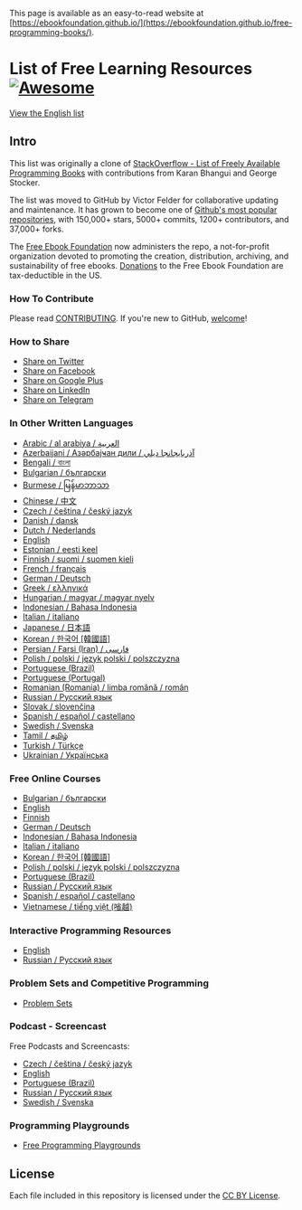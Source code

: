 This page is available as an easy-to-read website at [https://ebookfoundation.github.io/](https://ebookfoundation.github.io/free-programming-books/).

# List of Free Learning Resources [![Awesome](https://cdn.rawgit.com/sindresorhus/awesome/d7305f38d29fed78fa85652e3a63e154dd8e8829/media/badge.svg)](https://github.com/sindresorhus/awesome)

[View the English list](free-programming-books.md)

## Intro

This list was originally a clone of [StackOverflow - List of Freely Available Programming Books](http://web.archive.org/web/20130824154208/http://stackoverflow.com/a/392926) with contributions from Karan Bhangui and George Stocker.

The list was moved to GitHub by Victor Felder for collaborative updating and maintenance. It has grown to become one of [Github's most popular repositories](https://octoverse.github.com/), with 150,000+ stars, 5000+ commits, 1200+ contributors, and 37,000+ forks.

The [Free Ebook Foundation](https://ebookfoundation.org) now administers the repo, a not-for-profit organization devoted to promoting the creation, distribution, archiving, and sustainability of free ebooks. [Donations](https://ebookfoundation.org/contributions.html) to the Free Ebook Foundation are tax-deductible in the US.

### How To Contribute

Please read [CONTRIBUTING](/CONTRIBUTING.md). If you're new to GitHub, [welcome](/HOWTO.md)!

### How to Share

-   [Share on Twitter](http://twitter.com/intent/tweet?text=https://github.com/EbookFoundation/free-programming-books%0AFree%20Programming%20Books)
-   [Share on Facebook](https://www.facebook.com/share.php?u=https%3A%2F%2Fgithub.com%2FEbookFoundation%2Ffree-programming-books&p[images][0]=&p[title]=Free%20Programming%20Books&p[summary]=)
-   [Share on Google Plus](https://plus.google.com/share?url=https://github.com/EbookFoundation/free-programming-books)
-   [Share on LinkedIn](http://www.linkedin.com/shareArticle?mini=true&url=https://github.com/EbookFoundation/free-programming-books&title=Free%20Programming%20Books&summary=&source=)
-   [Share on Telegram](https://t.me/share/url?url=https://github.com/EbookFoundation/free-programming-books)

### In Other Written Languages

-   [Arabic / al arabiya / العربية](free-programming-books-ar.md)
-   [Azerbaijani / Азәрбајҹан дили / آذربايجانجا ديلي](free-programming-books-az.md)
-   [Bengali / বাংলা](free-programming-books-bl.md)
-   [Bulgarian / български](free-programming-books-bg.md)
-   [Burmese / မြန်မာဘာသာ](free-programming-books-mm.md)
-   [Chinese / 中文](free-programming-books-zh.md)
-   [Czech / čeština / český jazyk](free-programming-books-cs.md)
-   [Danish / dansk](free-programming-books-dk.md)
-   [Dutch / Nederlands](free-programming-books-nl.md)
-   [English](free-programming-books.md)
-   [Estonian / eesti keel](free-programming-books-et.md)
-   [Finnish / suomi / suomen kieli](free-programming-books-fi.md)
-   [French / français](free-programming-books-fr.md)
-   [German / Deutsch](free-programming-books-de.md)
-   [Greek / ελληνικά](free-programming-books-gr.md)
-   [Hungarian / magyar / magyar nyelv](free-programming-books-hu.md)
-   [Indonesian / Bahasa Indonesia](free-programming-books-id.md)
-   [Italian / italiano](free-programming-books-it.md)
-   [Japanese / 日本語](free-programming-books-ja.md)
-   [Korean / 한국어 [韓國語]](free-programming-books-ko.md)
-   [Persian / Farsi (Iran) / فارسى](free-programming-books-fa_IR.md)
-   [Polish / polski / język polski / polszczyzna](free-programming-books-pl.md)
-   [Portuguese (Brazil)](free-programming-books-pt_BR.md)
-   [Portuguese (Portugal)](free-programming-books-pt_PT.md)
-   [Romanian (Romania) / limba română / român](free-programming-books-ro.md)
-   [Russian / Русский язык](free-programming-books-ru.md)
-   [Slovak / slovenčina](free-programming-books-sk.md)
-   [Spanish / español / castellano](free-programming-books-es.md)
-   [Swedish / Svenska](free-programming-books-se.md)
-   [Tamil / தமிழ்](free-programming-books-ta.md)
-   [Turkish / Türkçe](free-programming-books-tr.md)
-   [Ukrainian / Українська](free-programming-books-ua.md)

### Free Online Courses

-   [Bulgarian / български](free-courses-bg.md)
-   [English](free-courses-en.md)
-   [Finnish](free-courses-fi.md)
-   [German / Deutsch](free-courses-de.md)
-   [Indonesian / Bahasa Indonesia](free-courses-id.md)
-   [Italian / italiano](free-courses-it.md)
-   [Korean / 한국어 [韓國語]](free-courses-ko.md)
-   [Polish / polski / język polski / polszczyzna](free-courses-pl.md)
-   [Portuguese (Brazil)](free-courses-pt_BR.md)
-   [Russian / Русский язык](free-courses-ru.md)
-   [Spanish / español / castellano](free-courses-es.md)
-   [Vietnamese / tiếng việt (㗂越)](free-courses-vi.md)

### Interactive Programming Resources

-   [English](free-programming-interactive-tutorials-en.md)
-   [Russian / Русский язык](free-programming-interactive-tutorials-ru.md)

### Problem Sets and Competitive Programming

-   [Problem Sets](problem-sets-competitive-programming.md)

### Podcast - Screencast

Free Podcasts and Screencasts:

-   [Czech / čeština / český jazyk](free-podcasts-screencasts-cs.md)
-   [English](free-podcasts-screencasts-en.md)
-   [Portuguese (Brazil)](free-podcasts-screencasts-pt_BR.md)
-   [Russian / Русский язык](free-podcasts-screencasts-ru.md)
-   [Swedish / Svenska](free-podcasts-screencasts-se.md)

### Programming Playgrounds

-   [Free Programming Playgrounds](free-programming-playgrounds.md)

## License

Each file included in this repository is licensed under the [CC BY License](LICENSE).
